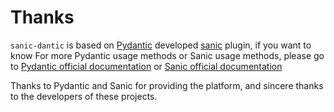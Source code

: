 # Thanks

`sanic-dantic` is based on [Pydantic](https://github.com/samuelcolvin/pydantic)
developed [sanic](https://github.com/huge-success/sanic) plugin, if you want to know For more Pydantic usage methods or
Sanic usage methods, please go to [Pydantic official documentation](https://pydantic-docs.helpmanual.io/)
or [Sanic official documentation](https://sanic.readthedocs.io/en/latest/index.html)

Thanks to Pydantic and Sanic for providing the platform, and sincere thanks to the developers of these projects.